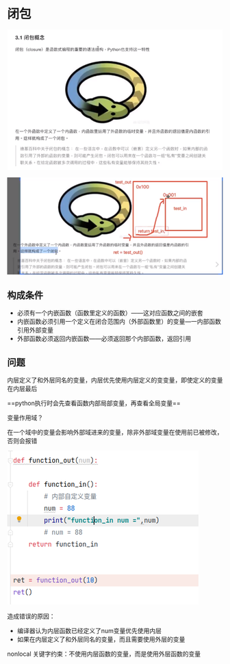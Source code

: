 # 闭包

![zyu0-2020-11-08_20-28-30](assets/zyu0-2020-11-08_20-28-30.png)



![zyu0-2020-11-08_20-31-13](assets/zyu0-2020-11-08_20-31-13-1604838696211.png)



## 构成条件

- 必须有一个内嵌函数（函数里定义的函数）——这对应函数之间的嵌套
- 内嵌函数必须引用一个定义在闭合范围内（外部函数里）的变量—一内部函数引用外部变量
- 外部函数必须返回内嵌函数——必须返回那个内部函数，返回引用

## 问题

内层定义了和外层同名的变量，内层优先使用内层定义的变变量，即使定义的变量在内层最后

==python执行时会先查看函数内部局部变量，再查看全局变量==

变量作用域？

在一个域中的变量会影响外部域进来的变量，除非外部域变量在使用前已被修改，否则会报错

![zyu0-2020-11-08_20-58-25](assets/zyu0-2020-11-08_20-58-25.png)

 造成错误的原因：

- 编译器认为内层函数已经定义了num变量优先使用内层
- 如果在内层定义了和外层同名的变量，而且需要使用外层的变量

nonlocal 关键字约束：不使用内层函数的变量，而是使用外层函数的变量

